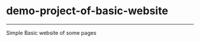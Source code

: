 # demo-project-of-basic-website
------------------------------------------------------------------------------------------------------------------------------------------------------------------
Simple Basic website of some pages
